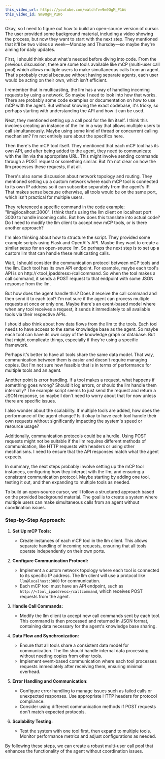 ```yaml
---
this_video_url: https://youtube.com/watch?v=9m9OgM_P1Wo
this_video_id: 9m9OgM_P1Wo
---
```

<think>
Okay, so I need to figure out how to build an open-source version of cursor. The user provided some background material, including a video showing the process, but now they want to start with the next step. They mentioned that it'll be two videos a week—Monday and Thursday—so maybe they're aiming for daily updates.

First, I should think about what's needed before diving into code. From the previous discussion, there are some tools available like mCP (multi-user call pool) which allows multiple users to make simultaneous calls from an agent. That's probably crucial because without having separate agents, each user would be acting on their own, which isn't efficient.

I remember that in multicasting, the llm has a way of handling incoming requests by using a network. So maybe I need to look into how that works. There are probably some code examples or documentation on how to use mCP with the agent. But without knowing the exact codebase, it's tricky, so perhaps starting with understanding the API and how it can be used.

Next, they mentioned setting up a call pool for the llm itself. I think this involves creating an instance of the llm in a way that allows multiple users to call simultaneously. Maybe using some kind of thread or concurrent calling mechanism? I'm not entirely sure about the specifics here.

Then there's the mCP tool itself. They mentioned that each mCP tool has its own API, and after being added to the agent, they need to communicate with the llm via the appropriate URL. This might involve sending commands through a POST request or something similar. But I'm not clear on how the llm processes these requests, if at all.

There's also some discussion about network topology and routing. They mentioned setting up a custom network where each mCP tool is connected to its own IP address so it can subscribe separately from the agent's IP. That makes sense because otherwise, all tools would be on the same port, which isn't practical for multiple users.

They referenced a specific command in the code example: "llm@localhost:3000". I think that's using the llm client on localhost port 3000 to handle incoming calls. But how does this translate into actual code? Do I need to modify the llm client to accept new mCP tools, or is there another approach?

I'm also thinking about how to structure the script. They provided some example scripts using Flask and OpenAI's API. Maybe they want to create a similar setup for an open-source llm. So perhaps the next step is to set up a custom llm that can handle these multicasting calls.

Wait, I should consider the communication protocol between mCP tools and the llm. Each tool has its own API endpoint. For example, maybe each tool's API is on http://<tool_ipaddress>/callcommand. So when the tool makes a call command, it sends a POST request to that endpoint with some JSON response from the llm.

But how does the agent handle this? Does it receive the call command and then send it to each tool? I'm not sure if the agent can process multiple requests at once or only one. Maybe there's an event-based model where when any tool receives a request, it sends it immediately to all available tools via their respective APIs.

I should also think about how data flows from the llm to the tools. Each tool needs to have access to the same knowledge base as the agent. So maybe each tool can have its own copy of the knowledge graph or database. But that might complicate things, especially if they're using a specific framework.

Perhaps it's better to have all tools share the same data model. That way, communication between them is easier and doesn't require managing copies. But I'm not sure how feasible that is in terms of performance for multiple tools and an agent.

Another point is error handling. If a tool makes a request, what happens if something goes wrong? Should it log errors, or should the llm handle them internally? The example script seems to just send the request and return a JSON response, so maybe I don't need to worry about that for now unless there are specific issues.

I also wonder about the scalability. If multiple tools are added, how does the performance of the agent change? Is it okay to have each tool handle their own requests without significantly impacting the system's speed or resource usage?

Additionally, communication protocols could be a hurdle. Using POST requests might not be suitable if the llm requires different methods of communication, like HTTP requests with headers or using other mechanisms. I need to ensure that the API responses match what the agent expects.

In summary, the next steps probably involve setting up the mCP tool instances, configuring how they interact with the llm, and ensuring a consistent communication protocol. Maybe starting by adding one tool, testing it out, and then expanding to multiple tools as needed.
</think>

To build an open-source cursor, we'll follow a structured approach based on the provided background material. The goal is to create a system where multiple users can make simultaneous calls from an agent without coordination issues.

### Step-by-Step Approach:

1. **Set Up mCP Tools:**
   - Create instances of each mCP tool in the llm client. This allows separate handling of incoming requests, ensuring that all tools operate independently on their own ports.

2. **Configure Communication Protocol:**
   - Implement a custom network topology where each tool is connected to its specific IP address. The llm client will use a protocol like `llm@localhost:3000` for communication.
   - Each mCP tool must have an API endpoint, such as `http://<tool_ipaddress>/callcommand`, which receives POST requests from the agent.

3. **Handle Call Commands:**
   - Modify the llm client to accept new call commands sent by each tool. This command is then processed and returned in JSON format, containing data necessary for the agent's knowledge base sharing.

4. **Data Flow and Synchronization:**
   - Ensure that all tools share a consistent data model for communication. The llm should handle internal data processing without needing copies from other tools.
   - Implement event-based communication where each tool processes requests immediately after receiving them, ensuring minimal overhead.

5. **Error Handling and Communication:**
   - Configure error handling to manage issues such as failed calls or unexpected responses. Use appropriate HTTP headers for protocol compliance.
   - Consider using different communication methods if POST requests don't match expected protocols.

6. **Scalability Testing:**
   - Test the system with one tool first, then expand to multiple tools. Monitor performance metrics and adjust configurations as needed.

By following these steps, we can create a robust multi-user call pool that enhances the functionality of the agent without coordination issues.
